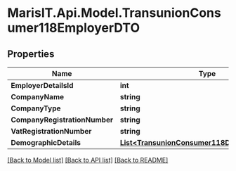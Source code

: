 
# MarisIT.Api.Model.TransunionConsumer118EmployerDTO

## Properties

Name | Type | Description | Notes
------------ | ------------- | ------------- | -------------
**EmployerDetailsId** | **int** |  | [optional] 
**CompanyName** | **string** |  | [optional] 
**CompanyType** | **string** |  | [optional] 
**CompanyRegistrationNumber** | **string** |  | [optional] 
**VatRegistrationNumber** | **string** |  | [optional] 
**DemographicDetails** | [**List&lt;TransunionConsumer118DemographicsDTO&gt;**](TransunionConsumer118DemographicsDTO.md) |  | [optional] 

[[Back to Model list]](../README.md#documentation-for-models)
[[Back to API list]](../README.md#documentation-for-api-endpoints)
[[Back to README]](../README.md)

